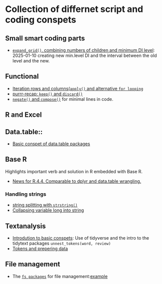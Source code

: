 # Collection of differnet script and coding conspets

## Small smart coding parts
- [`expand_grid()`, combining numbers of children and minimum DI level](): 2025-01-10 creating new min.level DI and the interval between the old level and the new.

## Functional
- [Iteration rows and columns(`apply()` and alternative `for looping`]()
- [purrr-recap: `keep()` and `discard()`]()
- [`negate()` and `compose()`]() for minimal lines in code.

## R and Excel


## Data.table::
- [Basic conspet of data.table packages](https://github.com/eal024/div/blob/main/data.table/2022-08-17%20data.table.R)


## Base R
Highlights important verb and solution in R embedded with Base R.
- [News for R.4.4. Comparable to dplyr and data.table wrangling.](https://github.com/eal024/div/blob/main/baseR/new_feature_4.4.R)

### Handling strings
- [string splitting with `strstring()`](https://github.com/eal024/div/blob/main/BaseR/2024-05-13%20string_splitting.R)
- [Collapsing variable long into string](https://github.com/eal024/div/tree/main/2024-05-13collapsing_strings.R) 


## Textanalysis
- [Introdution to basic conspets](https://github.com/eal024/div/tree/main/Textanalysis.R): Use of tidyverse and the intro to the tidytext packages `unnest_tokens(word, review)`
- [Tokens and prepering data](https://github.com/eal024/div/tree/main/token_and_prepering.R)


## File management
- The [`fs packages`](https://fs.r-lib.org/) for file management:[example]()
